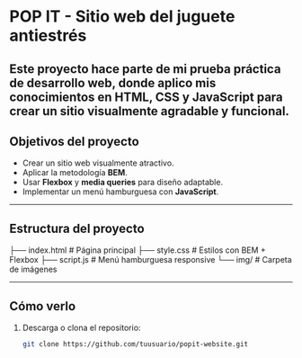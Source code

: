 # POP IT - Sitio web del juguete antiestrés

Este proyecto hace parte de mi prueba práctica de desarrollo web, donde aplico mis conocimientos en HTML, CSS y JavaScript para crear un sitio visualmente agradable y funcional.
---

## Objetivos del proyecto

- Crear un sitio web visualmente atractivo.
- Aplicar la metodología **BEM**.
- Usar **Flexbox** y **media queries** para diseño adaptable.
- Implementar un menú hamburguesa con **JavaScript**.

---

## Estructura del proyecto

├── index.html # Página principal
├── style.css # Estilos con BEM + Flexbox
├── script.js # Menú hamburguesa responsive
└── img/ # Carpeta de imágenes

---

## Cómo verlo

1. Descarga o clona el repositorio:
   ```bash
   git clone https://github.com/tuusuario/popit-website.git
